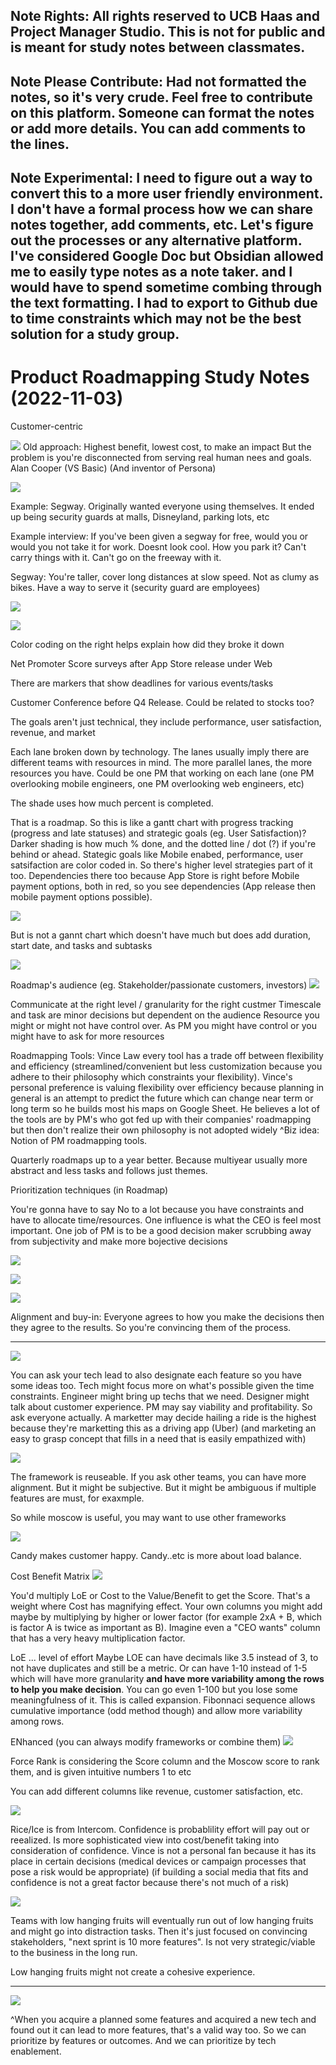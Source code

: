 
## Note Rights: All rights reserved to UCB Haas and Project Manager Studio. This is not for public and is meant for study notes between classmates. 
## Note Please Contribute: Had not formatted the notes, so it's very crude. Feel free to contribute on this platform. Someone can format the notes or add more details. You can add comments to the lines.
## Note Experimental: I need to figure out a way to convert this to a more user friendly environment.  I don't have a formal process how we can share notes together, add comments, etc. Let's figure out the processes or any alternative platform. I've considered Google Doc but Obsidian allowed me to easily type notes as a note taker. and I would have to spend sometime combing through the text formatting. I had to export to Github due to time constraints which may not be the best solution for a study group.

# Product Roadmapping Study Notes (2022-11-03)
Customer-centric

![](https://i.imgur.com/fQmVEAe.png)
Old approach: Highest benefit, lowest cost, to make an impact
But the problem is you're disconnected from serving real human nees and goals. Alan Cooper (VS Basic) (And inventor of Persona)

![](https://i.imgur.com/QWLjctm.png)


Example: Segway. Originally wanted everyone using themselves. It ended up being security guards at malls, Disneyland, parking lots, etc

Example interview: If you've been given a segway for free, would you or would you not take it for work.
Doesnt look cool. How you park it? Can't carry things with it. Can't go on the freeway with it.

Segway: You're taller, cover long distances at slow speed. Not as clumy as bikes. Have a way to serve it (security guard are employees)

![](https://i.imgur.com/IoL8hxT.png)



![](https://i.imgur.com/e8dKhy4.jpg)

Color coding on the right helps explain how did they broke it down

Net Promoter Score surveys after App Store release under Web

There are markers that show deadlines for various events/tasks

Customer Conference before Q4 Release. Could be related to stocks too?

The goals aren't just technical, they include performance, user satisfaction, revenue, and  market

Each lane broken down by technology. The lanes usually imply there are different teams with resources in mind. The more parallel lanes, the more resources you have. Could be one PM that working on each lane (one PM overlooking mobile engineers, one PM overlooking web engineers, etc)

The shade uses how much percent is completed.

That is a roadmap. So this is like a gantt chart with progress tracking (progress and late statuses) and strategic goals (eg. User Satisfaction)? Darker shading is how much % done, and the dotted line / dot (?) if you're behind or ahead. Stategic goals like Mobile enabed, performance, user satsifaction are color coded in. So there's higher level strategies part of it too. Dependencies there too because App Store is right before Mobile payment options, both in red, so you see dependencies (App release then mobile payment options possible).

![](https://i.imgur.com/6DvEAGz.png)



But is not a gannt chart which doesn't have much but does add duration, start date, and tasks and subtasks

![](https://i.imgur.com/HtjuF7G.jpg)

Roadmap's audience (eg. Stakeholder/passionate customers, investors)
![](https://i.imgur.com/zHKfQr8.jpg)

Communicate at the right level / granularity for the right custmer
Timescale and task are minor decisions but dependent on the audience
Resource you might or might not have control over. As PM you might have control or you might have to ask for more resources

Roadmapping Tools: Vince Law every tool has a trade off between flexibility and efficiency (streamlined/convenient but less customization because you adhere to their philosophy which constraints your flexibility). Vince's personal preference is valuing flexibility over efficiency because planning in general is an attempt to predict the future which can change near term or long term so he builds most his maps on Google Sheet. He believes a lot of the tools are by PM's who got fed up with their companies' roadmapping but then don't realize their own philosophy is not adopted widely
^Biz idea: Notion of PM roadmapping tools.

Quarterly roadmaps up to a year better. Because multiyear usually more abstract and less tasks and follows just themes.

Prioritization techniques (in Roadmap)

You're gonna have to say No to a lot because you have constraints and have to allocate time/resources. One influence is what the CEO is feel most important. One job of PM is to be a good decision maker scrubbing away from subjectivity and make more bojective decisions

![](https://i.imgur.com/wzv4JHO.png)

![](https://i.imgur.com/wfzqBJd.png)

![](https://i.imgur.com/WO3cU8e.png)


Alignment and buy-in: Everyone agrees to how you make the decisions then they agree to the results. So you're convincing them of the process.

---


![](https://i.imgur.com/xTiwJFT.png)


You can ask your tech lead to also designate each feature so you have some ideas too. Tech might focus more on what's possible given the time constraints. Engineer might bring up techs that we need. Designer might talk about customer experience. PM may say viability and profitability. So ask everyone actually. A marketter may decide hailing a ride is the highest because they're marketting this as a driving app (Uber) (and marketing an easy to grasp concept that fills in a need that is easily empathized with)

![](https://i.imgur.com/RpP663k.png)

The framework is reuseable. If you ask other teams, you can have more alignment. But it might be subjective. But it might be ambiguous if multiple features are must, for exaxmple.

So while moscow is useful, you may want to use other frameworks

![](https://i.imgur.com/bnDmY1R.png)

Candy makes customer happy. Candy..etc is more about load balance.

Cost Benefit Matrix
![](https://i.imgur.com/8g2qXxO.png)

You'd multiply LoE or Cost to the Value/Benefit to get the Score. That's a  weight where Cost has magnifying effect. Your own columns you might add maybe by multiplying by higher or lower factor (for example 2xA + B, which is factor A is twice as important as B). Imagine even a "CEO wants" column that has a very heavy multiplication factor.

LoE ... level of effort
Maybe LOE can have decimals like 3.5 instead of 3, to not have duplicates and still be a metric. Or can have 1-10 instead of 1-5 which will have more granularity **and have more variability among the rows to help you make decision**. You can go even 1-100 but you lose some meaningfulness of it. This is called expansion. Fibonnaci sequence allows cumulative importance (odd method though) and allow more variability among rows.

ENhanced (you can always modify frameworks or combine them)
![](https://i.imgur.com/O35XKgo.png)

Force Rank is considering the Score column and the Moscow score to rank them, and is given intuitive numbers 1 to etc

You can add different columns like revenue, customer satisfaction, etc.

![](https://i.imgur.com/UkqUTpz.png)

Rice/Ice is from Intercom. Confidence is probablility effort will pay out or reealized. Is more sophisticated view into cost/benefit taking into consideration of confidence. Vince is not a personal fan because it has its place in certain decisions (medical devices or campaign processes that pose a risk would be appropriate) (if building a social media that fits and confidence is not a great factor because there's not much of a risk)

![](https://i.imgur.com/Wr2hJvz.png)

Teams with low hanging fruits will eventually run out of low hanging fruits and might go into distraction tasks. Then it's just focused on convincing stakeholders, "next sprint is 10 more features". Is not very strategic/viable to the business in the long run.

Low hanging fruits might not create a cohesive experience.

---

![](https://i.imgur.com/687V3Gf.png)

^When you acquire a planned some features and acquired a new tech and found out it can lead to more features, that's a valid way too. So we can prioritize by features or outcomes. And we can prioritize by tech enablement.

